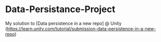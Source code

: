 # Data-Persistance-Project

My solution to [Data persistence in a new repo] @ Unity (https://learn.unity.com/tutorial/submission-data-persistence-in-a-new-repo)
 
